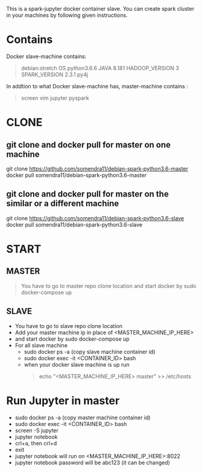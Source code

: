This is a spark-jupyter docker container slave. You can create spark cluster in your machines by following given instructions.

# Contains 
Docker slave-machine contains:
>  debian:stretch OS
>  python3.6.6
>  JAVA 8.181
>  HADOOP_VERSION 3
>  SPARK_VERSION 2.3.1
>  py4j

In addtion to what Docker slave-machine has, master-machine contains :
>  screen
>  vim
>  jupyter
>  pyspark

# CLONE
## git clone and docker pull for master on one machine
git clone https://github.com/somendra11/debian-spark-python3.6-master
docker pull somendra11/debian-spark-python3.6-master

## git clone and docker pull for master on the similar or a different machine
git clone https://github.com/somendra11/debian-spark-python3.6-slave
docker pull somendra11/debian-spark-python3.6-slave

# START
## MASTER
>  You have to go to master repo clone location and start docker by
sudo docker-compose up

## SLAVE
-  You have to go to slave repo clone location
-  Add your master machine ip in place of <MASTER_MACHINE_IP_HERE>
-  and start docker by
sudo docker-compose up
- For all slave machine
	-  sudo  docker ps -a (copy slave machine container id)
	-  sudo docker exec -it <CONTAINER_ID> bash
	- when your docker slave machine is up run
		>  echo "<MASTER_MACHINE_IP_HERE> master" >> /etc/hosts


# Run Jupyter in master
-  sudo  docker ps -a (copy master machine container id)
-  sudo docker exec -it <CONTAINER_ID> bash
-  screen -S jupyter
-  jupyter notebook
-  crl+a, then crl+d
-  exit
-  jupyter notebook will run on <MASTER_MACHINE_IP_HERE>:8022
-  jupyter notebook password will be abc123 (it can be changed)